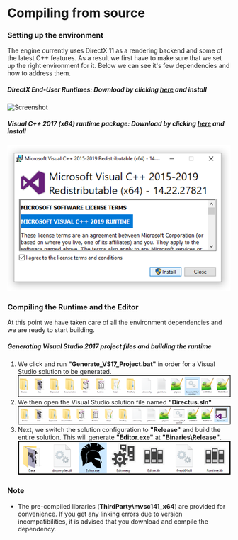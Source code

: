 # Compiling from source

### Setting up the environment
The engine currently uses DirectX 11 as a rendering backend and some of the latest C++ features. As a result we first have to make sure that we set up the right environment for it. Below we can see it's few dependencies and how to address them.
##### DirectX End-User Runtimes: Download by clicking [here](https://www.microsoft.com/en-us/download/details.aspx?id=8109) and install
![Screenshot](https://raw.githubusercontent.com/PanosK92/Directus3D/master/Documentation/CompilingFromSource/DirectX.png)

##### Visual C++ 2017 (x64) runtime package: Download by clicking [here](https://go.microsoft.com/fwlink/?LinkId=746572) and install
![Screenshot](https://raw.githubusercontent.com/PanosK92/Directus3D/master/Documentation/CompilingFromSource/Visual%20C%2B%2B.png)

### Compiling the Runtime and the Editor
At this point we have taken care of all the environment dependencies and we are ready to start building.

##### Generating Visual Studio 2017 project files and building the runtime
1. We click and run **"Generate_VS17_Project.bat"** in order for a Visual Studio solution to be generated.
![Screenshot](https://raw.githubusercontent.com/PanosK92/Directus3D/master/Documentation/CompilingFromSource/GenerateVS.png)
2. We then open the Visual Studio solution file named **"Directus.sln"**
![Screenshot](https://raw.githubusercontent.com/PanosK92/Directus3D/master/Documentation/CompilingFromSource/GenerateVS2.png)
3. Next, we switch the solution configuration to **"Release"** and build the entire solution. This will generate **"Editor.exe"** at **"Binaries\Release"**.
![Screenshot](https://raw.githubusercontent.com/PanosK92/Directus3D/master/Documentation/CompilingFromSource/GenerateVS3.png)

### Note
- The pre-compiled libraries (**ThirdParty\mvsc141_x64**) are provided for convenience. If you get any linking errors due to version incompatibilities, it is advised that you download and compile the dependency.